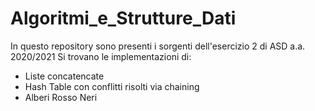 # Algoritmi_e_Strutture_Dati
In questo repository sono presenti i sorgenti dell'esercizio 2 di ASD a.a. 2020/2021
Si trovano le implementazioni di:
- Liste concatencate
- Hash Table con conflitti risolti via chaining
- Alberi Rosso Neri
